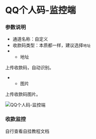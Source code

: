 # QQ个人码-监控端
### 参数说明
- 通道名称：自定义
- 收款码类型：本质都一样，建议选择`地址`
- - 地址

上传收款码，自动识别。

- - 图片

上传收款码图片。

![QQ个人码-监控端](/Qq/QQ20240924-212308.png)

### 收款监控
自行查看自挂教程文档